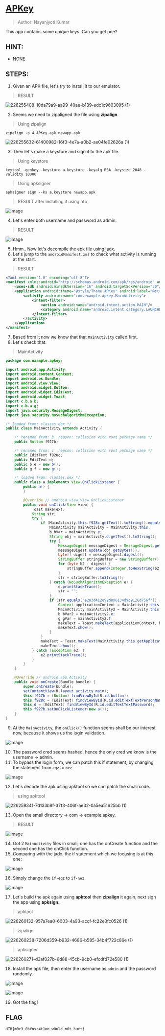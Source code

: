 # [APKey](https://app.hackthebox.com/challenges/240)
>Author: Nayanjyoti Kumar

This app contains some unique keys. Can you get one?
## HINT:
- NONE
## STEPS:
1. Given an APK file, let's try to install it to our emulator.

> RESULT

![226255408-10da79a9-aa99-40ae-b139-edc1c9603095 (1)](https://github.com/user-attachments/assets/f8b79ec5-5a6e-41a8-b3ea-a39447b85ab4)


2. Seems we need to zipaligned the file using **zipalign**.

> Using zipalign

```
zipalign -p 4 APKey.apk newapp.apk
```
![226255632-61400982-16f3-4e7a-a0b2-ae04fe02626a (1)](https://github.com/user-attachments/assets/0f1e0c17-d900-4a75-8f3a-2099e9c1c847)


3. Then let's make a keystore and sign it to the apk file.

> Using keystore

```
keytool -genkey -keystore a.keystore -keyalg RSA -keysize 2048 -validity 10000
```

> Using apksigner

```
apksigner sign --ks a.keystore newapp.apk
```

> RESULT after installing it using htb

![image](https://user-images.githubusercontent.com/70703371/226256701-321b203a-3611-413e-a07b-2ea6c113f9cf.png)


4. Let's enter both username and password as admin.

> RESULT

![image](https://user-images.githubusercontent.com/70703371/226257282-6110c2fd-1437-4bd7-af96-0798cc600a7c.png)


5. Hmm.. Now let's decompile the apk file using jadx.
6. Let's jump to the `androidManifest.xml` to check what activity is running at the start.

> RESULT

```xml
<?xml version="1.0" encoding="utf-8"?>
<manifest xmlns:android="http://schemas.android.com/apk/res/android" android:versionCode="1" android:versionName="1.0" android:compileSdkVersion="30" android:compileSdkVersionCodename="11" package="com.example.apkey" platformBuildVersionCode="30" platformBuildVersionName="11">
    <uses-sdk android:minSdkVersion="16" android:targetSdkVersion="30"/>
    <application android:theme="@style/Theme.APKey" android:label="@string/app_name" android:icon="@mipmap/ic_launcher" android:allowBackup="true" android:supportsRtl="true" android:roundIcon="@mipmap/ic_launcher_round" android:appComponentFactory="androidx.core.app.CoreComponentFactory">
        <activity android:name="com.example.apkey.MainActivity">
            <intent-filter>
                <action android:name="android.intent.action.MAIN"/>
                <category android:name="android.intent.category.LAUNCHER"/>
            </intent-filter>
        </activity>
    </application>
</manifest>
```

7. Based from it now we know that that `MainActivity` called first.
8. Let's check that.

> MainActivity

```java
package com.example.apkey;

import android.app.Activity;
import android.content.Context;
import android.os.Bundle;
import android.view.View;
import android.widget.Button;
import android.widget.EditText;
import android.widget.Toast;
import c.b.a.b;
import c.b.a.g;
import java.security.MessageDigest;
import java.security.NoSuchAlgorithmException;

/* loaded from: classes.dex */
public class MainActivity extends Activity {

    /* renamed from: b  reason: collision with root package name */
    public Button f927b;

    /* renamed from: c  reason: collision with root package name */
    public EditText f928c;
    public EditText d;
    public b e = new b();
    public g f = new g();

    /* loaded from: classes.dex */
    public class a implements View.OnClickListener {
        public a() {
        }

        @Override // android.view.View.OnClickListener
        public void onClick(View view) {
            Toast makeText;
            String str;
            try {
                if (MainActivity.this.f928c.getText().toString().equals("admin")) {
                    MainActivity mainActivity = MainActivity.this;
                    b bVar = mainActivity.e;
                    String obj = mainActivity.d.getText().toString();
                    try {
                        MessageDigest messageDigest = MessageDigest.getInstance("MD5");
                        messageDigest.update(obj.getBytes());
                        byte[] digest = messageDigest.digest();
                        StringBuffer stringBuffer = new StringBuffer();
                        for (byte b2 : digest) {
                            stringBuffer.append(Integer.toHexString(b2 & 255));
                        }
                        str = stringBuffer.toString();
                    } catch (NoSuchAlgorithmException e) {
                        e.printStackTrace();
                        str = "";
                    }
                    if (str.equals("a2a3d412e92d896134d9c9126d756f")) {
                        Context applicationContext = MainActivity.this.getApplicationContext();
                        MainActivity mainActivity2 = MainActivity.this;
                        b bVar2 = mainActivity2.e;
                        g gVar = mainActivity2.f;
                        makeText = Toast.makeText(applicationContext, b.a(g.a()), 1);
                        makeText.show();
                    }
                }
                makeText = Toast.makeText(MainActivity.this.getApplicationContext(), "Wrong Credentials!", 0);
                makeText.show();
            } catch (Exception e2) {
                e2.printStackTrace();
            }
        }
    }

    @Override // android.app.Activity
    public void onCreate(Bundle bundle) {
        super.onCreate(bundle);
        setContentView(R.layout.activity_main);
        this.f927b = (Button) findViewById(R.id.button);
        this.f928c = (EditText) findViewById(R.id.editTextTextPersonName);
        this.d = (EditText) findViewById(R.id.editTextTextPassword);
        this.f927b.setOnClickListener(new a());
    }
}
```

9. At the `MainActivity`, the `onClick()` function seems shall be our interest now, because it shows us the login validation.

![image](https://user-images.githubusercontent.com/70703371/226258854-ad7f126a-803a-4b94-b6f3-94deaf54ed34.png)


10. The password cred seems hashed, hence the only cred we know is the username -> admin.
11. To bypass the login form, we can patch this if statement, by changing the statement from `eqz` to `nez`

![image](https://user-images.githubusercontent.com/70703371/226258977-1eca0e72-29b9-4677-b0ed-480c59b02167.png)


12. Let's decode the apk using apktool so we can patch the smali code.

> using apktool 

![226259341-7d133b9f-37f3-406f-ae32-0a5ea51625bb (1)](https://github.com/user-attachments/assets/bf51c318-002c-48ca-acf4-a670f19d15eb)

13. Open the smali directory -> com -> example.apkey.

> RESULT

![image](https://user-images.githubusercontent.com/70703371/226259525-6aab1e1f-b6c2-4982-ab0a-a1fc43197874.png)


14. Got 2 `MainActivity` files in smali, one has the onCreate function and the second one has the onClick function.
15. Comparing with the jadx, the if statement which we focusing is at this one:

![image](https://user-images.githubusercontent.com/70703371/226259903-0df7b11d-d134-49c9-a478-ef2bc1e1bc96.png)


16. Simply change the `if-eqz` to `if-nez`.

![image](https://user-images.githubusercontent.com/70703371/226259992-4084a162-72ec-417b-862c-285a038d5461.png)


17. Let's build the apk again using **apktool** then **zipalign** it again, next sign the app using **apksign**.

> apktool

![226260132-957a7ea0-6003-4a93-accf-fc22e3fc0526 (1)](https://github.com/user-attachments/assets/d1bdbefe-65f7-485e-a3c2-3e4bb4f12ed5)

> zipalign

![226260238-7206d359-b932-4686-b585-34b4f722c86e (1)](https://github.com/user-attachments/assets/851634ba-695f-4002-a79b-5f170f3697fb)

> apksigner

![226260271-d3af027b-6d88-45cb-9cb0-efcdfd72e580 (1)](https://github.com/user-attachments/assets/3bfa78f6-d11b-4d13-b0c6-bf863ccb8526)

18. Install the apk file, then enter the username as `admin` and the password randomly.

![image](https://user-images.githubusercontent.com/70703371/226260463-75f1e6b2-b8ab-4098-a958-7eeff3fe24f8.png)


![image](https://user-images.githubusercontent.com/70703371/226260497-c7820250-2817-47c5-8f5c-f24655e80400.png)


19. Got the flag!

## FLAG

```
HTB{m0r3_0bfusc4t1on_w0uld_n0t_hurt}
```


